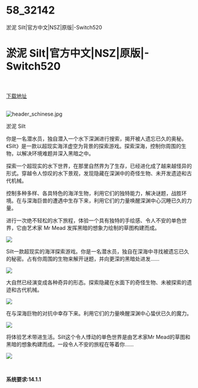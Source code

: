 # 58_32142
淤泥 Silt|官方中文|NSZ|原版|-Switch520
# 淤泥 Silt|官方中文|NSZ|原版|-Switch520
 <br/></br>
[下载地址](https://www.switch520.cc/article/32142 "下载地址")
<br/></br>

<p><img title="header_schinese.jpg" src="https://www.switch520.cc/muke_img/2022_06_02_35262542aebda.jpg" alt="header_schinese.jpg"></p>
<p>淤泥 Silt</p>
<p>你是一名潜水员，独自潜入一个水下深渊进行搜索，揭开被人遗忘已久的奥秘。《Silt》是一款以超现实海洋虚空为背景的探索游戏。探索深海，控制你周围的生物，以解决环境难题并深入黑暗之中。</p>
<p>探索一个超现实的水下世界，在那里自然界为了生存，已经进化成了越来越怪异的形式。穿越令人惊叹的水下景观，发现隐藏在深渊中的奇怪生物、未开发遗迹和古代机械。</p>
<p>控制多种多样、各具特色的海洋生物，利用它们的独特能力，解决谜题，战胜环境。在与深海巨兽的遭遇中生存下来，利用它们的力量唤醒深渊中心沉睡已久的力量。</p>
<p>进行一次绝不轻松的水下旅程，体验一个具有独特的手绘感、令人不安的单色世界，它由艺术家 Mr Mea<span class="initHidden">d 发挥黑暗的想象力绘制的草图构建而成。</span></p>
<p><img src="https://cdn.akamai.steamstatic.com/steam/apps/1325890/extras/Logo2.gif?t=1654092081"></p>
<p>Silt一款超现实的海洋探索游戏。你是一名潜水员，独自在深海中寻找被遗忘已久的秘密。占有你周围的生物来解开谜题，并向更深的黑暗处进发……</p>
<p><img src="https://cdn.akamai.steamstatic.com/steam/apps/1325890/extras/Possesion2.gif?t=1654092081"></p>
<p>大自然已经演变成各种奇异的形态。探索隐藏在水面下的奇怪生物、未被探索的遗迹和古代机械。</p>
<p><img src="https://cdn.akamai.steamstatic.com/steam/apps/1325890/extras/Mouth.gif?t=1654092081"></p>
<p>在与深海巨物的对抗中幸存下来。利用它们的力量唤醒深渊中心蛰伏已久的魔力。</p>
<p><img src="https://cdn.akamai.steamstatic.com/steam/apps/1325890/extras/Leviathan2.gif?t=1654092081"></p>
<p>将体验艺术带进生活。Silt这个令人悸动的单色世界是由艺术家Mr Mead的草图和黑暗的想象构建而成。一段令人不安的旅程在等着你……</p>
<p><img src="https://cdn.akamai.steamstatic.com/steam/apps/1325890/extras/Tree.gif?t=1654092081"></p>
<p>&nbsp;</p>
<p><strong>系统要求:14.1.1</strong></p>



